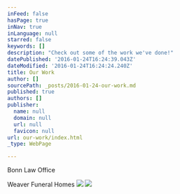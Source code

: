 ```yaml
---
inFeed: false
hasPage: true
inNav: true
inLanguage: null
starred: false
keywords: []
description: "Check out some of the work we've done!"
datePublished: '2016-01-24T16:24:39.043Z'
dateModified: '2016-01-24T16:24:24.240Z'
title: Our Work
author: []
sourcePath: _posts/2016-01-24-our-work.md
published: true
authors: []
publisher:
  name: null
  domain: null
  url: null
  favicon: null
url: our-work/index.html
_type: WebPage

---
```

Bonn Law Office

Weaver Funeral Homes
![](https://the-grid-user-content.s3-us-west-2.amazonaws.com/8d3dcc2c-4414-4f1c-b473-6c5e28db185b.jpg)
![](https://the-grid-user-content.s3-us-west-2.amazonaws.com/f390692e-3447-45d4-8ae1-12d39820d73b.jpg)